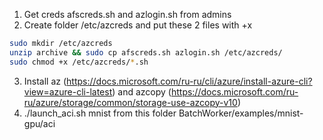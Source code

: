 1. Get creds afscreds.sh and azlogin.sh from admins
2. Create folder /etc/azcreds and put these 2 files with +x
```bash
sudo mkdir /etc/azcreds
unzip archive && sudo cp afscreds.sh azlogin.sh /etc/azcreds/
sudo chmod +x /etc/azcreds/*.sh
```
3. Install az (https://docs.microsoft.com/ru-ru/cli/azure/install-azure-cli?view=azure-cli-latest) 
and azcopy (https://docs.microsoft.com/ru-ru/azure/storage/common/storage-use-azcopy-v10)
4. ./launch_aci.sh mnist from this folder BatchWorker/examples/mnist-gpu/aci